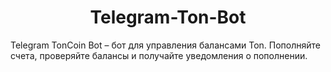 <h1 align="center">Telegram-Ton-Bot</h1>
Telegram TonCoin Bot – бот для управления балансами Ton. Пополняйте счета, проверяйте балансы и получайте уведомления о пополнении. 

